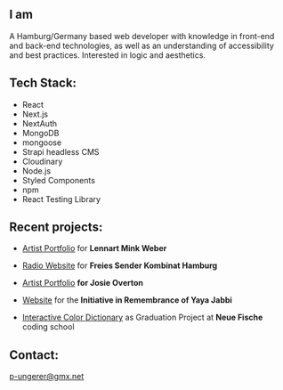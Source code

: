 ## I am 
A Hamburg/Germany based web developer with knowledge in front-end and back-end technologies, as well as an understanding of accessibility and best practices. Interested in logic and aesthetics.

## Tech Stack:
- React
- Next.js
- NextAuth
- MongoDB
- mongoose
- Strapi headless CMS
- Cloudinary
- Node.js
- Styled Components
- npm
- React Testing Library

## Recent projects:

- <a href="https://lennartminkweber.com" target="_blank">Artist Portfolio</a> for **Lennart Mink Weber**

- <a href="https://fsk-hh.vercel.app" target="_blank">Radio Website</a> for **Freies Sender Kombinat Hamburg**
  
- <a href="https://josie-overton.de" target="_blank">Artist Portfolio</a> **for Josie Overton**
  
- <a href="https://rememberyaya.org" target="_blank">Website</a> for the **Initiative in Remembrance of Yaya Jabbi**
  
- <a href="https://wada-sanzo-colors.com" target="_blank">Interactive Color Dictionary</a> as Graduation Project at **Neue Fische** coding school

## Contact:

<a href="mailto:p-ungerer@gmx.net">p-ungerer@gmx.net<a>
